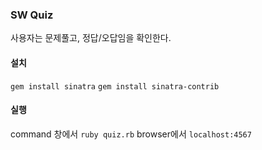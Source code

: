 ### SW Quiz
사용자는 문제풀고, 정답/오답임을 확인한다.

#### 설치

`gem install sinatra`
`gem install sinatra-contrib`

#### 실행

command 창에서 `ruby quiz.rb`
browser에서 `localhost:4567`